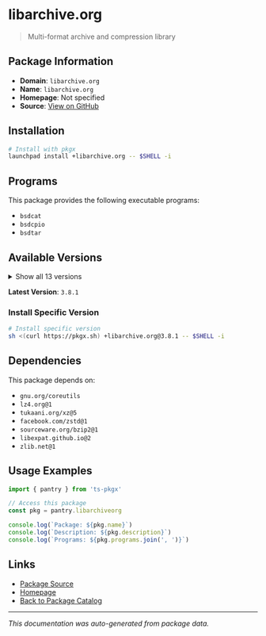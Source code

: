 # libarchive.org

> Multi-format archive and compression library

## Package Information

- **Domain**: `libarchive.org`
- **Name**: `libarchive.org`
- **Homepage**: Not specified
- **Source**: [View on GitHub](https://github.com/pkgxdev/pantry/tree/main/projects/libarchive.org/package.yml)

## Installation

```bash
# Install with pkgx
launchpad install +libarchive.org -- $SHELL -i
```

## Programs

This package provides the following executable programs:

- `bsdcat`
- `bsdcpio`
- `bsdtar`

## Available Versions

<details>
<summary>Show all 13 versions</summary>

- `3.8.1`, `3.8.0`, `3.7.9`, `3.7.8`, `3.7.7`
- `3.7.6`, `3.7.5`, `3.7.4`, `3.7.3`, `3.7.2`
- `3.7.1`, `3.7.0`, `3.6.2`

</details>

**Latest Version**: `3.8.1`

### Install Specific Version

```bash
# Install specific version
sh <(curl https://pkgx.sh) +libarchive.org@3.8.1 -- $SHELL -i
```

## Dependencies

This package depends on:

- `gnu.org/coreutils`
- `lz4.org@1`
- `tukaani.org/xz@5`
- `facebook.com/zstd@1`
- `sourceware.org/bzip2@1`
- `libexpat.github.io@2`
- `zlib.net@1`

## Usage Examples

```typescript
import { pantry } from 'ts-pkgx'

// Access this package
const pkg = pantry.libarchiveorg

console.log(`Package: ${pkg.name}`)
console.log(`Description: ${pkg.description}`)
console.log(`Programs: ${pkg.programs.join(', ')}`)
```

## Links

- [Package Source](https://github.com/pkgxdev/pantry/tree/main/projects/libarchive.org/package.yml)
- [Homepage](#)
- [Back to Package Catalog](../package-catalog.md)

---

*This documentation was auto-generated from package data.*
